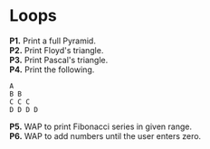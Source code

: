 # Loops 
**P1.** Print a full Pyramid.<br />
**P2.** Print Floyd's triangle.<br />
**P3.** Print Pascal's triangle.<br />
**P4.** Print the following.
```
A
B B
C C C
D D D D
```
**P5.** WAP to print Fibonacci series in given range.<br />
**P6.** WAP to add numbers until the user enters zero.


